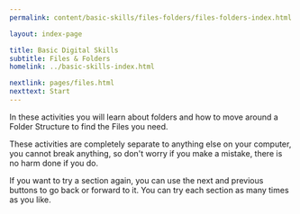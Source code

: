 ```yaml
---
permalink: content/basic-skills/files-folders/files-folders-index.html

layout: index-page

title: Basic Digital Skills
subtitle: Files & Folders
homelink: ../basic-skills-index.html

nextlink: pages/files.html
nexttext: Start
---
```


<div class="full-size-content-container"> 

  <p class="page-narrative">
    In these activities you will learn about <span class="bold uppercase nc-purple">folders</span> and how to move around a <span class="bold uppercase nc-purple">Folder Structure</span> to find the <span class="bold uppercase nc-purple">Files</span> you need.
  </p>
  
  <p class="page-narrative">
    These activities are completely separate to anything else on your computer, you cannot break anything, so don't worry if you make a mistake, there is no harm done if you do.
  </p>
  
  <p class="page-narrative">
    If you want to try a section again, you can use the <span class="bold uppercase nc-purple">next</span> and <span class="bold uppercase nc-purple">previous</span> buttons to go back or forward to it. You can try each section as many times as you like.
  </p>      
  
</div>